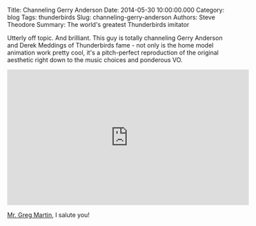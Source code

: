 Title: Channeling Gerry Anderson
Date: 2014-05-30 10:00:00.000
Category: blog
Tags: thunderbirds
Slug: channeling-gerry-anderson
Authors: Steve Theodore
Summary: The world's greatest Thunderbirds imitator

Utterly off topic.  And brilliant.  This guy is totally channeling Gerry Anderson and Derek Meddings of Thunderbirds fame - not only is the home model animation work pretty cool, it's a pitch-perfect reproduction of the original aesthetic right down to the music choices and ponderous VO.  
  
<iframe width="560" height="315" src="https://www.youtube.com/embed/ZSQ1hZzeItA" frameborder="0" allowfullscreen></iframe>
  
[Mr. Greg Martin](https://www.youtube.com/channel/UCXrNQKFtJYX63eJtUQz1jJA), I salute you!  


  


  


